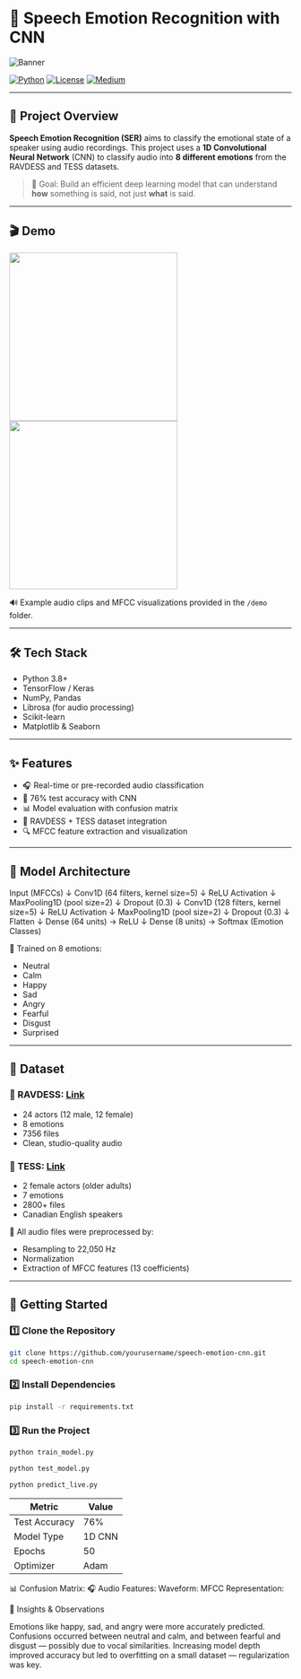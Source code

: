# 🎤 Speech Emotion Recognition with CNN

![Banner](https://user-images.githubusercontent.com/your-image.png) <!-- Replace with your image link -->

[![Python](https://img.shields.io/badge/Python-3.8-blue?logo=python)](https://www.python.org/)
[![License](https://img.shields.io/badge/License-MIT-green.svg)](LICENSE)
[![Medium](https://img.shields.io/badge/Read-Blog%20Post-000000?logo=medium&logoColor=white)](https://medium.com/@diego-rios/speech-emotion-recognition-with-convolutional-neural-network-ae5406a1c0f7)

---

## 🧠 Project Overview

**Speech Emotion Recognition (SER)** aims to classify the emotional state of a speaker using audio recordings. This project uses a **1D Convolutional Neural Network** (CNN) to classify audio into **8 different emotions** from the RAVDESS and TESS datasets.

> 🎯 Goal: Build an efficient deep learning model that can understand **how** something is said, not just **what** is said.

---

## 🎬 Demo

<p float="left">
  <img src="https://user-images.githubusercontent.com/demo-waveform.png" width="300" />
  <img src="https://user-images.githubusercontent.com/demo-mfcc.png" width="300" />
</p>

🔊 Example audio clips and MFCC visualizations provided in the `/demo` folder.

---

## 🛠 Tech Stack

- Python 3.8+
- TensorFlow / Keras
- NumPy, Pandas
- Librosa (for audio processing)
- Scikit-learn
- Matplotlib & Seaborn

---

## ✨ Features

- 🎧 Real-time or pre-recorded audio classification
- 🎯 76% test accuracy with CNN
- 📊 Model evaluation with confusion matrix
- 📁 RAVDESS + TESS dataset integration
- 🔍 MFCC feature extraction and visualization

---

## 🧱 Model Architecture

Input (MFCCs)
↓
Conv1D (64 filters, kernel size=5)
↓
ReLU Activation
↓
MaxPooling1D (pool size=2)
↓
Dropout (0.3)
↓
Conv1D (128 filters, kernel size=5)
↓
ReLU Activation
↓
MaxPooling1D (pool size=2)
↓
Dropout (0.3)
↓
Flatten
↓
Dense (64 units) → ReLU
↓
Dense (8 units) → Softmax (Emotion Classes)



🧠 Trained on 8 emotions:
- Neutral
- Calm
- Happy
- Sad
- Angry
- Fearful
- Disgust
- Surprised

---

## 📁 Dataset

### 🎵 RAVDESS: [Link](https://zenodo.org/record/1188976)
- 24 actors (12 male, 12 female)
- 8 emotions
- 7356 files
- Clean, studio-quality audio

### 🎵 TESS: [Link](https://tspace.library.utoronto.ca/handle/1807/24487)
- 2 female actors (older adults)
- 7 emotions
- 2800+ files
- Canadian English speakers

📌 All audio files were preprocessed by:
- Resampling to 22,050 Hz
- Normalization
- Extraction of MFCC features (13 coefficients)

---

## 🚀 Getting Started





### 1️⃣ Clone the Repository

```bash
git clone https://github.com/yourusername/speech-emotion-cnn.git
cd speech-emotion-cnn

```


 ### 2️⃣ Install Dependencies

```bash
pip install -r requirements.txt

```


### 3️⃣ Run the Project

```bash
python train_model.py

```


```bash
python test_model.py

```


```bash
python predict_live.py

```


| Metric        | Value  |
| ------------- | ------ |
| Test Accuracy | 76%    |
| Model Type    | 1D CNN |
| Epochs        | 50     |
| Optimizer     | Adam   |


📊 Confusion Matrix:
🎧 Audio Features:
Waveform:
MFCC Representation:

🧠 Insights & Observations

Emotions like happy, sad, and angry were more accurately predicted.
Confusions occurred between neutral and calm, and between fearful and disgust — possibly due to vocal similarities.
Increasing model depth improved accuracy but led to overfitting on a small dataset — regularization was key.
